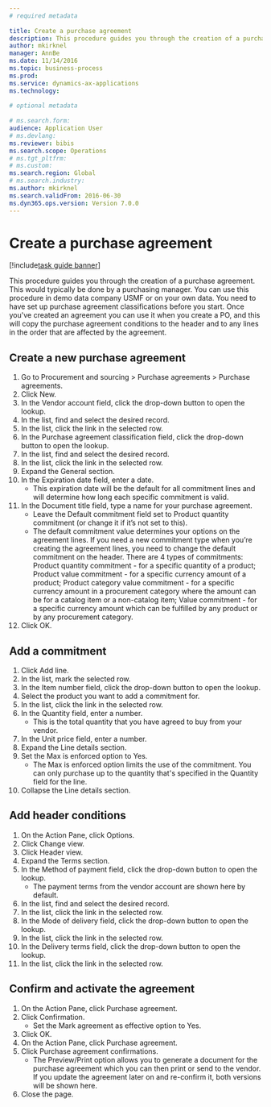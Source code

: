 ```yaml
--- 
# required metadata 
 
title: Create a purchase agreement
description: This procedure guides you through the creation of a purchase agreement. 
author: mkirknel
manager: AnnBe 
ms.date: 11/14/2016
ms.topic: business-process 
ms.prod:  
ms.service: dynamics-ax-applications 
ms.technology:  
 
# optional metadata 
 
# ms.search.form:   
audience: Application User 
# ms.devlang:  
ms.reviewer: bibis
ms.search.scope: Operations 
# ms.tgt_pltfrm:  
# ms.custom:  
ms.search.region: Global
# ms.search.industry: 
ms.author: mkirknel
ms.search.validFrom: 2016-06-30 
ms.dyn365.ops.version: Version 7.0.0 
---
```

# Create a purchase agreement

[!include[task guide banner](../../includes/task-guide-banner.md)]

This procedure guides you through the creation of a purchase agreement. This would typically be done by a purchasing manager. You can use this procedure in demo data company USMF or on your own data. You need to have set up purchase agreement classifications before you start. Once you've created an agreement you can use it when you create a PO, and this will copy the purchase agreement conditions to the header and to any lines in the order that are affected by the agreement.


## Create a new purchase agreement
1. Go to Procurement and sourcing > Purchase agreements > Purchase agreements.
2. Click New.
3. In the Vendor account field, click the drop-down button to open the lookup.
4. In the list, find and select the desired record.
5. In the list, click the link in the selected row.
6. In the Purchase agreement classification field, click the drop-down button to open the lookup.
7. In the list, find and select the desired record.
8. In the list, click the link in the selected row.
9. Expand the General section.
10. In the Expiration date field, enter a date.
    * This expiration date will be the default for all commitment lines and will determine how long each specific commitment is valid.  
11. In the Document title field, type a name for your purchase agreement.
    * Leave the Default commitment field set to Product quantity commitment (or change it if it’s not set to this).  
    * The default commitment value determines your options on the agreement lines. If you need a new commitment type when you’re creating the agreement lines, you need to change the default commitment on the header.  There are 4 types of commitments: Product quantity commitment - for a specific quantity of a product; Product value commitment - for a specific currency amount of a product; Product category value commitment - for a specific currency amount in a procurement category where the amount can be for a catalog item or a non-catalog item; Value commitment - for a specific currency amount which can be fulfilled by any product or by any procurement category.  
12. Click OK.

## Add a commitment
1. Click Add line.
2. In the list, mark the selected row.
3. In the Item number field, click the drop-down button to open the lookup.
4. Select the product you want to add a commitment for.
5. In the list, click the link in the selected row.
6. In the Quantity field, enter a number.
    * This is the total quantity that you have agreed to buy from your vendor.  
7. In the Unit price field, enter a number.
8. Expand the Line details section.
9. Set the Max is enforced option to Yes.
    * The Max is enforced option limits the use of the commitment. You can only purchase up to the quantity that's specified in the Quantity field for the line.  
10. Collapse the Line details section.

## Add header conditions
1. On the Action Pane, click Options.
2. Click Change view.
3. Click Header view.
4. Expand the Terms section.
5. In the Method of payment field, click the drop-down button to open the lookup.
    * The payment terms from the vendor account are shown here by default.       
6. In the list, find and select the desired record.
7. In the list, click the link in the selected row.
8. In the Mode of delivery field, click the drop-down button to open the lookup.
9. In the list, click the link in the selected row.
10. In the Delivery terms field, click the drop-down button to open the lookup.
11. In the list, click the link in the selected row.

## Confirm and activate the agreement
1. On the Action Pane, click Purchase agreement.
2. Click Confirmation.
    * Set the Mark agreement as effective option to Yes.  
3. Click OK.
4. On the Action Pane, click Purchase agreement.
5. Click Purchase agreement confirmations.
    * The Preview/Print option allows you to generate a document for the purchase agreement which you can then print or send to the vendor. If you update the agreement later on and re-confirm it, both versions will be shown here.  
6. Close the page.


